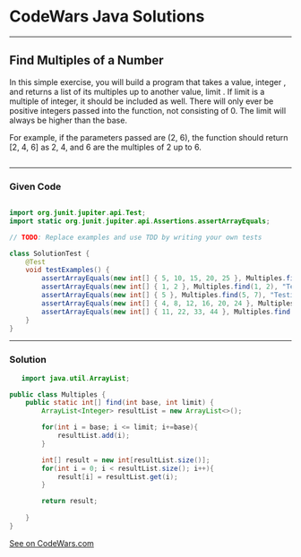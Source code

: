 # CodeWars Java Solutions

---

## Find Multiples of a Number

In this simple exercise, you will build a program that takes a value, integer , and returns a list of its multiples up to another value, limit . If limit is a multiple of integer, it should be included as well. There will only ever be positive integers passed into the function, not consisting of 0. The limit will always be higher than the base.

For example, if the parameters passed are (2, 6), the function should return [2, 4, 6] as 2, 4, and 6 are the multiples of 2 up to 6.

```

```


---

### Given Code

```Java

import org.junit.jupiter.api.Test;
import static org.junit.jupiter.api.Assertions.assertArrayEquals;

// TODO: Replace examples and use TDD by writing your own tests

class SolutionTest {
    @Test
    void testExamples() {
        assertArrayEquals(new int[] { 5, 10, 15, 20, 25 }, Multiples.find(5, 25), "Testing for base=5 and limit=25");
        assertArrayEquals(new int[] { 1, 2 }, Multiples.find(1, 2), "Testing for base=1 and limit=2");
        assertArrayEquals(new int[] { 5 }, Multiples.find(5, 7), "Testing for base=5 and limit=7");
        assertArrayEquals(new int[] { 4, 8, 12, 16, 20, 24 }, Multiples.find(4, 27), "Testing for base=4 and limit=27");
        assertArrayEquals(new int[] { 11, 22, 33, 44 }, Multiples.find(11, 54), "Testing for base=11 and limit=54");
    }
}
```

---

### Solution

``` Java
   import java.util.ArrayList;

public class Multiples {
    public static int[] find(int base, int limit) {
        ArrayList<Integer> resultList = new ArrayList<>();

        for(int i = base; i <= limit; i+=base){
            resultList.add(i);
        }

        int[] result = new int[resultList.size()];
        for(int i = 0; i < resultList.size(); i++){
            result[i] = resultList.get(i);
        }

        return result;
        
    }
}
```

[See on CodeWars.com](https://www.codewars.com/kata/58ca658cc0d6401f2700045f/train/java)
